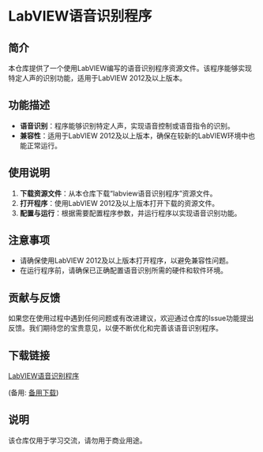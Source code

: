 # LabVIEW语音识别程序

## 简介
本仓库提供了一个使用LabVIEW编写的语音识别程序资源文件。该程序能够实现特定人声的识别功能，适用于LabVIEW 2012及以上版本。

## 功能描述
- **语音识别**：程序能够识别特定人声，实现语音控制或语音指令的识别。
- **兼容性**：适用于LabVIEW 2012及以上版本，确保在较新的LabVIEW环境中也能正常运行。

## 使用说明
1. **下载资源文件**：从本仓库下载“labview语音识别程序”资源文件。
2. **打开程序**：使用LabVIEW 2012及以上版本打开下载的资源文件。
3. **配置与运行**：根据需要配置程序参数，并运行程序以实现语音识别功能。

## 注意事项
- 请确保使用LabVIEW 2012及以上版本打开程序，以避免兼容性问题。
- 在运行程序前，请确保已正确配置语音识别所需的硬件和软件环境。

## 贡献与反馈
如果您在使用过程中遇到任何问题或有改进建议，欢迎通过仓库的Issue功能提出反馈。我们期待您的宝贵意见，以便不断优化和完善该语音识别程序。

## 下载链接
[LabVIEW语音识别程序](https://pan.quark.cn/s/9de393df249d) 

(备用: [备用下载](https://pan.baidu.com/s/1YweqSKOQStIlKpL2BUMlag?pwd=1234))

## 说明

该仓库仅用于学习交流，请勿用于商业用途。
